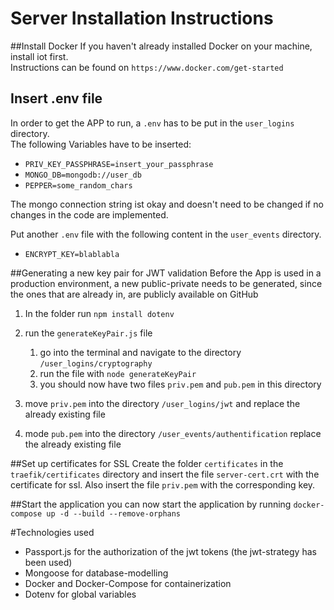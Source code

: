 # Server Installation Instructions

##Install Docker
If you haven't already installed Docker on your machine, install iot first.
<br/>
Instructions can be found on `https://www.docker.com/get-started`

## Insert .env file
In order to get the APP to run, a `.env` has to be put in the `user_logins` directory.
<br/>
The following Variables have to be inserted:
<br/>
* `PRIV_KEY_PASSPHRASE=insert_your_passphrase`
* `MONGO_DB=mongodb://user_db`
* `PEPPER=some_random_chars`


The mongo connection string ist okay and doesn't need to be changed if no changes in the code are implemented.
<br/>

Put another `.env` file with the following content in the `user_events` directory.
* `ENCRYPT_KEY=blablabla`

##Generating a new key pair for JWT validation
Before the App is used in a production environment, a new public-private needs to be generated, since the ones that are already in, are publicly available on GitHub 
<br/>
1. In the folder run `npm install dotenv`
2. run the `generateKeyPair.js` file
    1. go into the terminal and navigate to the directory `/user_logins/cryptography`
    2. run the file with `node generateKeyPair`
    3. you should now have two files `priv.pem` and `pub.pem` in this directory
   
3. move `priv.pem` into the directory `/user_logins/jwt` and replace the already existing file
4. mode `pub.pem` into the directory `/user_events/authentification` replace the already existing file

##Set up certificates for SSL
Create the folder `certificates` in the `traefik/certificates` directory and insert
the file `server-cert.crt` with the certificate for ssl.
Also insert the file `priv.pem` with the corresponding key.


##Start the application
you can now start the application by running `docker-compose up -d --build --remove-orphans`

#Technologies used
* Passport.js for the authorization of the jwt tokens (the jwt-strategy has been used)
* Mongoose for database-modelling
* Docker and Docker-Compose for containerization 
* Dotenv for global variables 

